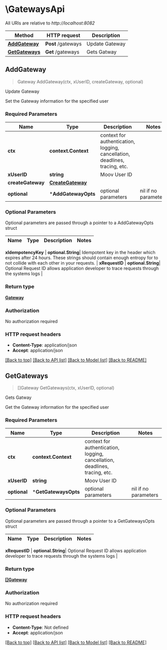 # \GatewaysApi

All URIs are relative to *http://localhost:8082*

Method | HTTP request | Description
------------- | ------------- | -------------
[**AddGateway**](GatewaysApi.md#AddGateway) | **Post** /gateways | Update Gateway
[**GetGateways**](GatewaysApi.md#GetGateways) | **Get** /gateways | Gets Gatway



## AddGateway

> Gateway AddGateway(ctx, xUserID, createGateway, optional)

Update Gateway

Set the Gateway information for the specified user

### Required Parameters


Name | Type | Description  | Notes
------------- | ------------- | ------------- | -------------
**ctx** | **context.Context** | context for authentication, logging, cancellation, deadlines, tracing, etc.
**xUserID** | **string**| Moov User ID | 
**createGateway** | [**CreateGateway**](CreateGateway.md)|  | 
 **optional** | ***AddGatewayOpts** | optional parameters | nil if no parameters

### Optional Parameters

Optional parameters are passed through a pointer to a AddGatewayOpts struct


Name | Type | Description  | Notes
------------- | ------------- | ------------- | -------------


 **xIdempotencyKey** | **optional.String**| Idempotent key in the header which expires after 24 hours. These strings should contain enough entropy for to not collide with each other in your requests. | 
 **xRequestID** | **optional.String**| Optional Request ID allows application developer to trace requests through the systems logs | 

### Return type

[**Gateway**](Gateway.md)

### Authorization

No authorization required

### HTTP request headers

- **Content-Type**: application/json
- **Accept**: application/json

[[Back to top]](#) [[Back to API list]](../README.md#documentation-for-api-endpoints)
[[Back to Model list]](../README.md#documentation-for-models)
[[Back to README]](../README.md)


## GetGateways

> []Gateway GetGateways(ctx, xUserID, optional)

Gets Gatway

Get the Gateway information for the specified user

### Required Parameters


Name | Type | Description  | Notes
------------- | ------------- | ------------- | -------------
**ctx** | **context.Context** | context for authentication, logging, cancellation, deadlines, tracing, etc.
**xUserID** | **string**| Moov User ID | 
 **optional** | ***GetGatewaysOpts** | optional parameters | nil if no parameters

### Optional Parameters

Optional parameters are passed through a pointer to a GetGatewaysOpts struct


Name | Type | Description  | Notes
------------- | ------------- | ------------- | -------------

 **xRequestID** | **optional.String**| Optional Request ID allows application developer to trace requests through the systems logs | 

### Return type

[**[]Gateway**](Gateway.md)

### Authorization

No authorization required

### HTTP request headers

- **Content-Type**: Not defined
- **Accept**: application/json

[[Back to top]](#) [[Back to API list]](../README.md#documentation-for-api-endpoints)
[[Back to Model list]](../README.md#documentation-for-models)
[[Back to README]](../README.md)

